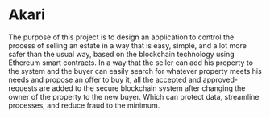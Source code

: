 # Akari

The purpose of this project is to design an application to control 
the process of selling an estate in a way that is easy, simple, and a lot more safer 
than the usual way, based on the blockchain technology using Ethereum smart 
contracts. In a way that the seller can add his property to the system and the buyer 
can easily search for whatever property meets his needs and propose an offer to buy 
it, all the accepted and approved-requests are added to the secure blockchain system 
after changing the owner of the property to the new buyer. Which can protect data, 
streamline processes, and reduce fraud to the minimum. 

